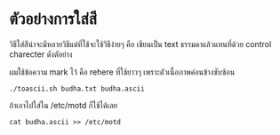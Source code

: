 
# ตัวอย่างการใส่สี

วิธีใส่สีน่าจะมีหลายวิธีแต่ที่ใช้จะใช้วิธีง่ายๆ คือ เขียนเป็น text ธรรมดาแล้วแทนที่ด้วย control charecter ดังตัอย่าง

ผมใช้ข้อความ mark ไว้ คือ rehere ที่ใช้ยาวๆ เพราะตัวเนื้อภาพค่อนข้างซับซ้อน

```shell
./toascii.sh budha.txt budha.ascii
```
ถ้าเอาไปใส่ใน /etc/motd ก็ใช้ได้เลย

```shell
cat budha.ascii >> /etc/motd
```